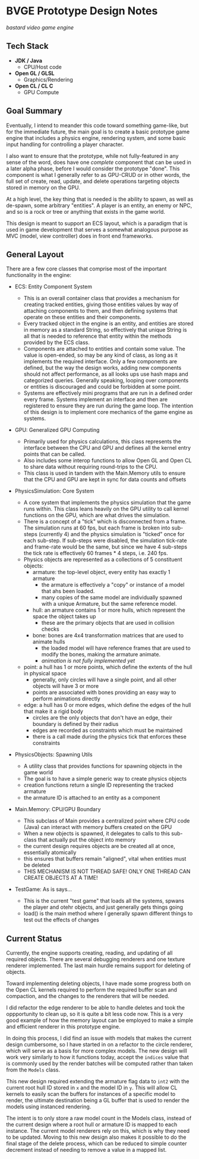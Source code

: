 
BVGE Prototype Design Notes
=
_bastard video game engine_

Tech Stack
-
- **JDK / Java** 
  - CPU/Host code
- **Open GL / GLSL**
  - Graphics/Rendering 
- **Open CL / CL C**
  - GPU Compute

Goal Summary
-
Eventually, I intend to meander this code toward something game-like, but for the immediate future, the main goal is to create a basic prototype game engine that includes a physics engine, rendering system, and some basic input handling for controlling a player character. 

I also want to ensure that the prototype, while not fully-featured in any sense of the word, does have one _complete_ component that can be used in a later alpha phase, before I would consider the prototype "done". This component is what I generally refer to as GPU-CRUD or in other words, the full set of create, read, update, and delete operations targeting objects stored in memory on the GPU.

At a high level, the key thing that is needed is the ability to spawn, as well as de-spawn, some arbitrary "entities". A player is an entity, an enemy or NPC, and so is a rock or tree or anything that exists in the game world. 

This design is meant to support an ECS layout, which is a paradigm that is used in game development that serves a somewhat analogous purpose as MVC (model, view controller) does in front end frameworks. 

General Layout
-

There are a few core classes that comprise most of the important functionality in the engine:

- ECS: Entity Component System
  - This is an overall container class that provides a mechanism for creating tracked entities, giving those entities values by way of attaching components to them, and then defining systems that operate on these entities and their components.
  - Every tracked object in the engine is an entity, and entities are stored in memory as a standard String, so effectively that unique String is all that is needed to reference that entity within the methods provided by the ECS class.
  - Components are attached to entities and contain some value. The value is open-ended, so may be any kind of class, as long as it implements the required interface. Only a few components are defined, but the way the design works, adding new components should not affect performance, as all looks ups use hash maps and categorized queries. Generally speaking, looping over components or entities is discouraged and could be forbidden at some point.
  - Systems are effectively mini programs that are run in a defined order every frame. Systems implement an interface and then are registered to ensure they are run during the game loop. The intention of this design is to implement core mechanics of the game engine as systems.


- GPU: Generalized GPU Computing
  - Primarily used for physics calculations, this class represents the interface between the CPU and GPU and defines all the kernel entry points that can be called.
  - Also includes some interop functions to allow Open GL and Open CL to share data without requiring round-trips to the CPU.
  - This class is used in tandem with the Main.Memory utils to ensure that the CPU and GPU are kept in sync for data counts and offsets


- PhysicsSimulation: Core System
  - A core system that implements the physics simulation that the game runs within. This class leans heavily on the GPU utility to call kernel functions on the GPU, which are what drives the simulation.
  - There is a concept of a "tick" which is disconnected from a frame. The simulation runs at 60 fps, but each frame is broken into sub-steps (currently 4) and the physics simulation is "ticked" once for each sub-step. If sub-steps were disabled, the simulation tick-rate and frame-rate would be the same, but since we have 4 sub-steps the tick rate is effectively 60 frames * 4 steps, i.e. 240 fps.
  - Physics objects are represented as a collections of 5 constituent objects:
     - armature: the top-level object, every entity has exactly 1 armature
       - the armature is effectively a "copy" or instance of a model that ahs been loaded.
       - many copies of the same model are individually spawned with a unique Armature, but the same reference model.
     - hull: an armature contains 1 or more hulls, which represent the space the object takes up
       - these are the primary objects that are used in collision checks
     - bone: bones are 4x4 transformation matrices that are used to animate hulls
       - the loaded model will have reference frames that are used to modify the bones, making the armature animate.
       - *animation is not fully implemented yet*
   - point: a hull has 1 or more points, which define the extents of the hull in physical space
       - generally, only circles will have a single point, and all other objects will have 3 or more
       - points are associated with bones providing an easy way to perform animations directly
   - edge: a hull has 0 or more edges, which define the edges of the hull that make it a rigid body
       - circles are the only objects that don't have an edge, their boundary is defined by their radius
       - edges are recorded as constraints which must be maintained
       - there is a call made during the physics tick that enforces these constraints


- PhysicsObjects: Spawning Utils
  - A utility class that provides functions for spawning objects in the game world
  - The goal is to have a simple generic way to create physics objects
  - creation functions return a single ID representing the tracked armature
  - the armature ID is attached to an entity as a component


- Main.Memory: CPU/GPU Boundary
  - This subclass of Main provides a centralized point where CPU code (Java) can interact with memory buffers created on the GPU
  - When a new objects is spawned, it delegates to calls to this sub-class that actually put the object into memory
  - the current design requires objects are be created all at once, essentially atomically
  - this ensures that buffers remain "aligned", vital when entities must be deleted
  - THIS MECHANISM IS NOT THREAD SAFE! ONLY ONE THREAD CAN CREATE OBJECTS AT A TIME!


- TestGame: As is says...
  - This is the current "test game" that loads all the systems, spwans the player and otehr objects, and just generally gets things going
  - load() is the main method where I generally spawn different things to test out the effects of changes


Current Status
-
Currently, the engine supports creating, reading, and updating of all required objects. There are several debugging renderers and one texture renderer implemented. The last main hurdle remains support for deleting of objects.

Toward implementing deleting objects, I have made some progress both on the Open CL kernels required to perform the required buffer scan and compaction, and the changes to the renderers that will be needed.

I did refactor the edge renderer to be able to handle deletes and took the oppportunity to clean up, so it is quite a bit less code now. This is a very good example of how the memory layout can be employed to make a simple and efficient renderer in this prototype engine.

In doing this process, I did find an issue with models that makes the current design cumbersome, so I have started in on a refactor to the circle renderer, which will serve as a basis for more complex models. The new design will work very similarly to how it functions today, accept the `indices` value that is commonly used by the render batches will be computed rather than taken from the `Models` class.

This new design required extending the armature flag data to `int2` with the current root hull ID stored in `x` and the model ID in `y`. This will allow CL kernels to easily scan the buffers for instances of a specific model to render, the ultimate destination being a GL buffer that is used to render the models using instanced rendering.

The intent is to only store a raw model count in the Models class, instead of the current design where a root hull or armature ID is mapped to each instance. The current model renderers rely on this, which is why they need to be updated. Moving to this new design also makes it possible to do the final stage of the delete process, which can be reduced to simple counter decrement instead of needing to remove a value in a mapped list.  